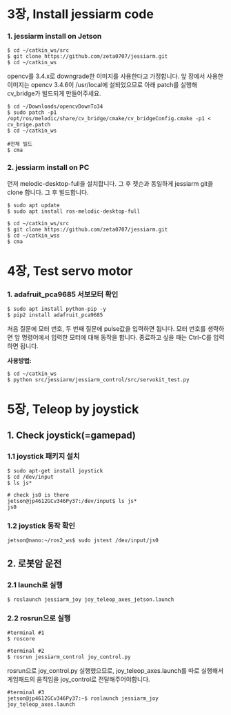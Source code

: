 # 3장, Install jessiarm code

### 1. **jessiarm install on Jetson**

    $ cd ~/catkin_ws/src
    $ git clone https://github.com/zeta0707/jessiarm.git
    $ cd ~/catkin_ws

 opencv를 3.4.x로 downgrade한 이미지를 사용한다고 가정합니다.  앞 장에서 사용한 이미지는 opencv 3.4.6이 /usr/local에 설되었으므로 아래 patch를 실행해 cv_bridge가 빌드되게 만들어주세요.

    $ cd ~/Downloads/opencvDownTo34
    $ sudo patch -p1 /opt/ros/melodic/share/cv_bridge/cmake/cv_bridgeConfig.cmake -p1 < cv_brige.patch
    $ cd ~/catkin_ws
    
    #전체 빌드
    $ cma

### 2. **jessiarm install on PC**

 먼저 melodic-desktop-full을 설치합니다. 그 후 젯슨과 동일하게 jessiarm git을 clone 합니다. 그 후 빌드합니다.

    $ sudo apt update
    $ sudo apt install ros-melodic-desktop-full
    
    $ cd ~/catkin_ws/src
    $ git clone https://github.com/zeta0707/jessiarm.git
    $ cd ~/catkin_wss
    $ cma

# 4장, Test servo motor

### **1. adafruit_pca9685 서보모터 확인**

    $ sudo apt install python-pip -y
    $ pip2 install adafruit_pca9685

 처음 질문에 모터 번호, 두 번째 질문에 pulse값을 입력하면 됩니다. 모터 번호를 생략하면 앞 명령어에서 입력한 모터에 대해 동작을 합니다. 종료하고 싶을 때는 Ctrl-C를 입력하면 됩니다.

**사용방법:** 

    $ cd ~/catkin_ws
    $ python src/jessiarm/jessiarm_control/src/servokit_test.py

# 5장, Teleop by joystick

## **1. Check joystick(=gamepad)**

### 1.1 joystick 패키지 설치

    $ sudo apt-get install joystick
    $ cd /dev/input
    $ ls js*
    
    # check js0 is there
    jetson@jp4612GCv346Py37:/dev/input$ ls js*
    js0

### 1.2 joystick 동작 확인

    jetson@nano:~/ros2_ws$ sudo jstest /dev/input/js0

## **2. 로봇암 운전**

### 2.1 launch로 실행

    $ roslaunch jessiarm_joy joy_teleop_axes_jetson.launch

### 2.2 rosrun으로 실행

    #terminal #1
    $ roscore
    
    #terminal #2
    $ rosrun jessiarm_control joy_control.py

rosrun으로 joy_control.py 실행했으므로, joy_teleop_axes.launch를 따로 실행해서 게임패드의 움직임을 joy_control로 전달해주어야합니다.

    #terminal #3
    jetson@jp4612GCv346Py37:~$ roslaunch jessiarm_joy joy_teleop_axes.launch
